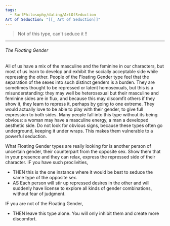 ```yaml
---
tags:
  - SurfPhilosophy/dating/ArtOfSeduction
Art of Seduction: "[[_ Art of Seduction]]"
---
```


> Not of this type, can't seduce it !!

----
###### The Floating Gender
All of us have a mix of the masculine and the feminine in our characters, but most of us learn to develop and exhibit the socially acceptable side while repressing the other. People of the Floating Gender type feel that the separation of the sexes into such distinct genders is a burden. 
They are sometimes thought to be repressed or latent homosexuals, but this is a misunderstanding: they may well be heterosexual but their masculine and feminine sides are in flux, and because this may discomfit others if they show it, they learn to repress it, perhaps by going to one extreme. They would actually love to be able to play with their gender, to give full expression to both sides. Many people fall into this type without its being obvious: a woman may have a masculine energy, a man a developed aesthetic side. Do not look for obvious signs, because these types often go underground, keeping it under wraps. This makes them vulnerable to a powerful seduction. 

What Floating Gender types are really looking for is another person of uncertain gender, their counterpart from the opposite sex. Show them that in your presence and they can relax, express the repressed side of their character. 
IF you have such proclivities,
- THEN this is the one instance where it would be best to seduce the same type of the opposite sex. 
- AS Each person will stir up repressed desires in the other and will suddenly have license to explore all kinds of gender combinations, without fear of judgment.

IF you are not of the Floating Gender,
- THEN leave this type alone. You will only inhibit them and create more discomfort.
